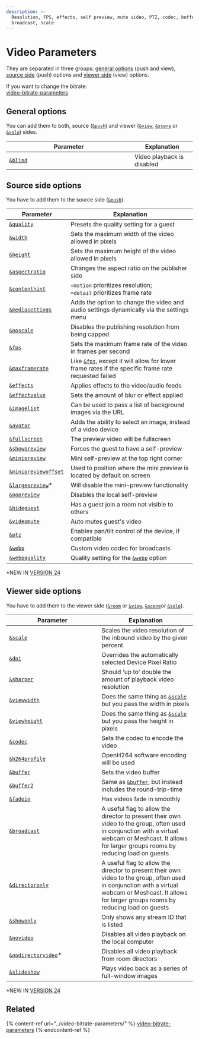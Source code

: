 ```yaml
---
description: >-
  Resolution, FPS, effects, self preview, mute video, PTZ, codec, buffer,
  broadcast, scale
---
```


# Video Parameters

They are separated in three groups: [general options](./#general-options) (push and view), [source side](./#source-side-options) (push) options and [viewer side](./#viewer-side-options) (view) options.

If you want to change the bitrate:\
[video-bitrate-parameters](../video-bitrate-parameters/ "mention")

## General options

You can add them to both, source ([`&push`](../../source-settings/push.md)) and viewer ([`&view`](../view-parameters/view.md), [`&scene`](../view-parameters/scene.md) or [`&solo`](../mixer-scene-parameters/and-solo.md)) sides.

<table><thead><tr><th width="322.57142857142856">Parameter</th><th>Explanation</th></tr></thead><tbody><tr><td><a href="and-blind.md"><code>&#x26;blind</code></a></td><td>Video playback is disabled</td></tr></tbody></table>

## Source side options

You have to add them to the source side ([`&push`](../../source-settings/push.md)).

<table><thead><tr><th width="150">Parameter</th><th>Explanation</th></tr></thead><tbody><tr><td><a href="and-quality.md"><code>&#x26;quality</code></a></td><td>Presets the quality setting for a guest</td></tr><tr><td><a href="../../source-settings/and-width.md"><code>&#x26;width</code></a></td><td>Sets the maximum width of the video allowed in pixels</td></tr><tr><td><a href="../../source-settings/and-height.md"><code>&#x26;height</code></a></td><td>Sets the maximum height of the video allowed in pixels</td></tr><tr><td><a href="and-aspectratio.md"><code>&#x26;aspectratio</code></a></td><td>Changes the aspect ratio on the publisher side</td></tr><tr><td><a href="and-contenthint.md"><code>&#x26;contenthint</code></a></td><td><code>=motion</code> prioritizes resolution;<br><code>=detail</code> prioritizes frame rate</td></tr><tr><td><a href="../../newly-added-parameters/and-mediasettings.md"><code>&#x26;mediasettings</code></a></td><td>Adds the option to change the video and audio settings dynamically via the settings menu</td></tr><tr><td><a href="../../newly-added-parameters/and-noscale.md"><code>&#x26;noscale</code></a></td><td>Disables the publishing resolution from being capped</td></tr><tr><td><a href="and-fps.md"><code>&#x26;fps</code></a></td><td>Sets the maximum frame rate of the video in frames per second</td></tr><tr><td><a href="../../source-settings/and-maxframerate.md"><code>&#x26;maxframerate</code></a></td><td>Like <a href="and-fps.md"><code>&#x26;fps</code></a>, except it will allow for lower frame rates if the specific frame rate requested failed</td></tr><tr><td><a href="../../source-settings/effects.md"><code>&#x26;effects</code></a></td><td>Applies effects to the video/audio feeds</td></tr><tr><td><a href="../../newly-added-parameters/and-effectvalue.md"><code>&#x26;effectvalue</code></a></td><td>Sets the amount of blur or effect applied</td></tr><tr><td><a href="and-imagelist.md"><code>&#x26;imagelist</code></a></td><td>Can be used to pass a list of background images via the URL</td></tr><tr><td><a href="and-avatar.md"><code>&#x26;avatar</code></a></td><td>Adds the ability to select an image, instead of a video device</td></tr><tr><td><a href="../../source-settings/fullscreen.md"><code>&#x26;fullscreen</code></a></td><td>The preview video will be fullscreen</td></tr><tr><td><a href="../../source-settings/and-preview.md"><code>&#x26;showpreview</code></a></td><td>Forces the guest to have a self-preview</td></tr><tr><td><a href="../../source-settings/and-minipreview.md"><code>&#x26;minipreview</code></a></td><td>Mini self-preview at the top right corner</td></tr><tr><td><a href="and-minipreview-1.md"><code>&#x26;minipreviewoffset</code></a></td><td>Used to position where the mini preview is located by default on screen</td></tr><tr><td><a href="and-largepreview.md"><code>&#x26;largepreview</code></a>*</td><td>Will disable the mini-preview functionality</td></tr><tr><td><a href="../../source-settings/and-nopreview.md"><code>&#x26;nopreview</code></a></td><td>Disables the local self-preview</td></tr><tr><td><a href="../../newly-added-parameters/and-hideguest.md"><code>&#x26;hideguest</code></a></td><td>Has a guest join a room not visible to others</td></tr><tr><td><a href="../../source-settings/and-videomute.md"><code>&#x26;videomute</code></a></td><td>Auto mutes guest's video</td></tr><tr><td><a href="../../source-settings/ptz.md"><code>&#x26;ptz</code></a></td><td>Enables pan/tilt control of the device, if compatible</td></tr><tr><td><a href="../view-parameters/webp.md"><code>&#x26;webp</code></a></td><td>Custom video codec for broadcasts</td></tr><tr><td><a href="../view-parameters/webpquality.md"><code>&#x26;webpquality</code></a></td><td>Quality setting for the <a href="../view-parameters/webp.md"><code>&#x26;webp</code></a> option</td></tr></tbody></table>

\*NEW IN [VERSION 24](../../releases/v24.md)

## **Viewer side options**

You have to add them to the viewer side ([`&room`](../../general-settings/room.md) or [`&view`](../view-parameters/view.md), [`&scene`](../view-parameters/scene.md)or [`&solo`](../mixer-scene-parameters/and-solo.md)).

<table><thead><tr><th width="233.57142857142856">Parameter</th><th>Explanation</th></tr></thead><tbody><tr><td><a href="../view-parameters/scale.md"><code>&#x26;scale</code></a></td><td>Scales the video resolution of the inbound video by the given percent</td></tr><tr><td><a href="../view-parameters/dpi.md"><code>&#x26;dpi</code></a></td><td>Overrides the automatically selected Device Pixel Ratio</td></tr><tr><td><a href="and-sharper.md"><code>&#x26;sharper</code></a></td><td>Should 'up to' double the amount of playback video resolution</td></tr><tr><td><a href="and-viewwidth.md"><code>&#x26;viewwidth</code></a></td><td>Does the same thing as <a href="../view-parameters/scale.md"><code>&#x26;scale</code></a> but you pass the width in pixels</td></tr><tr><td><a href="and-viewheight.md"><code>&#x26;viewheight</code></a></td><td>Does the same thing as <a href="../view-parameters/scale.md"><code>&#x26;scale</code></a> but you pass the height in pixels</td></tr><tr><td><a href="../view-parameters/codec.md"><code>&#x26;codec</code></a></td><td>Sets the codec to encode the video</td></tr><tr><td><a href="../../newly-added-parameters/and-h264profile.md"><code>&#x26;h264profile</code></a></td><td>OpenH264 software encoding will be used</td></tr><tr><td><a href="../view-parameters/buffer.md"><code>&#x26;buffer</code></a></td><td>Sets the video buffer</td></tr><tr><td><a href="and-buffer2.md"><code>&#x26;buffer2</code></a></td><td>Same as <a href="../view-parameters/buffer.md"><code>&#x26;buffer</code></a>, but instead includes the round-trip-time</td></tr><tr><td><a href="../view-parameters/fadein.md"><code>&#x26;fadein</code></a></td><td>Has videos fade in smoothly</td></tr><tr><td><a href="../view-parameters/broadcast.md"><code>&#x26;broadcast</code></a></td><td>A useful flag to allow the director to present their own video to the group, often used in conjunction with a virtual webcam or Meshcast. It allows for larger groups rooms by reducing load on guests</td></tr><tr><td><a href="and-directoronly.md"><code>&#x26;directoronly</code></a></td><td>A useful flag to allow the director to present their own video to the group, often used in conjunction with a virtual webcam or Meshcast. It allows for larger groups rooms by reducing load on guests</td></tr><tr><td><a href="novideo.md"><code>&#x26;showonly</code></a></td><td>Only shows any stream ID that is listed</td></tr><tr><td><a href="and-novideo.md"><code>&#x26;novideo</code></a></td><td>Disables all video playback on the local computer</td></tr><tr><td><a href="and-nodirectorvideo.md"><code>&#x26;nodirectorvideo</code></a>*</td><td>Disables all video playback from room directors</td></tr><tr><td><a href="and-slideshow.md"><code>&#x26;slideshow</code></a></td><td>Plays video back as a series of full-window images</td></tr></tbody></table>

\*NEW IN [VERSION 24](../../releases/v24.md)

## Related

{% content-ref url="../video-bitrate-parameters/" %}
[video-bitrate-parameters](../video-bitrate-parameters/)
{% endcontent-ref %}
